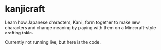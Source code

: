 # kanjicraft
Learn how Japanese characters, Kanji, form together to make new characters and change meaning by playing with them on a Minecraft-style crafting table. 

Currently not running live, but here is the code.
